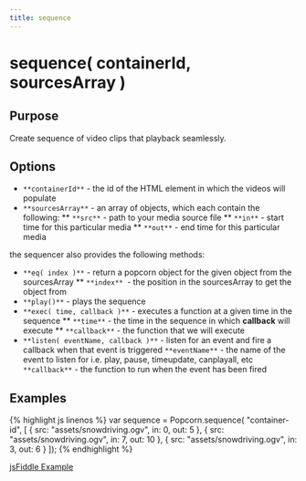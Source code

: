 ```yaml
---
title: sequence
---
```

# sequence( containerId, sourcesArray ) #

## Purpose ##

Create sequence of video clips that playback seamlessly.

## Options ##

* `**containerId**` - the id of the HTML element in which the videos will populate
* `**sourcesArray**` - an array of objects, which each contain the following:
  ** `**src**` - path to your media source file
  ** `**in**` - start time for this particular media
  ** `**out**` - end time for this particular media

the sequencer also provides the following methods:

* `**eq( index )**` - return a popcorn object for the given object from the sourcesArray
  ** `**index** `- the position in the sourcesArray to get the object from
* `**play()**` - plays the sequence
* `**exec( time, callback )**` - executes a function at a given time in the sequence
  ** `**time**` - the time in the sequence in which **callback** will execute
  ** `**callback**` - the function that we will execute
* `**listen( eventName, callback )**` - listen for an event and fire a callback when that event is triggered
  `**eventName**` - the name of the event to listen for i.e. play, pause, timeupdate, canplayall, etc
  `**callback**` - the function to run when the event has been fired

## Examples ##

{% highlight js linenos %}
    var sequence = Popcorn.sequence(
                  "container-id",
                  \[
                    {
                      src: "assets/snowdriving.ogv",
                      in: 0,
                      out: 5
                    },
                    {
                      src: "assets/snowdriving.ogv",
                      in: 7,
                      out: 10
                    },
                    {
                      src: "assets/snowdriving.ogv",
                      in: 3,
                      out: 6
                    }
                  \]);
{% endhighlight %}

[jsFiddle Example](http://jsfiddle.net/jmTgD/1/)
